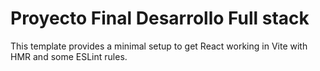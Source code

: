 # Proyecto Final Desarrollo Full stack

This template provides a minimal setup to get React working in Vite with HMR and some ESLint rules.
